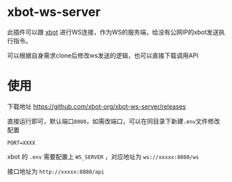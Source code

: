 # xbot-ws-server

此插件可以跟 [xbot](https://apifox.com/apidoc/shared-d478def0-67c1-4161-b385-eef8a94e9d17) 进行WS连接，作为WS的服务端，给没有公网IP的xbot发送执行指令。

可以根据自身需求clone后修改ws发送的逻辑，也可以直接下载调用API

# 使用

下载地址 https://github.com/xbot-org/xbot-ws-server/releases

直接运行即可，默认端口`8080`，如需改端口，可以在同目录下新建`.env`文件修改配置

```
PORT=XXXX
```

xbot 的 `.env` 需要配置上 `WS_SERVER` ，对应地址为 `ws://xxxxx:8080/ws`

接口地址为 `http://xxxxx:8080/api`
